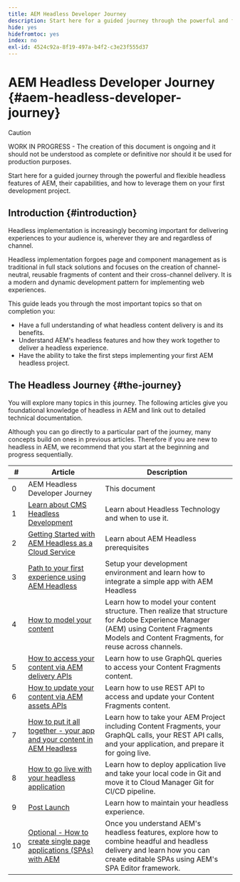 ```yaml
---
title: AEM Headless Developer Journey
description: Start here for a guided journey through the powerful and flexible headless features of AEM, their capabilities, and how to leverage them on your first development project.
hide: yes
hidefromtoc: yes
index: no
exl-id: 4524c92a-8f19-497a-b4f2-c3e23f555d37
---
```

# AEM Headless Developer Journey {#aem-headless-developer-journey}

>[!CAUTION]
>
>WORK IN PROGRESS - The creation of this document is ongoing and it should not be understood as complete or definitive nor should it be used for production purposes.

Start here for a guided journey through the powerful and flexible headless features of AEM, their capabilities, and how to leverage them on your first development project.

## Introduction {#introduction}

Headless implementation is increasingly becoming important for delivering experiences to your audience is, wherever they are and regardless of channel.

Headless implementation forgoes page and component management as is traditional in full stack solutions and focuses on the creation of channel-neutral, reusable fragments of content and their cross-channel delivery. It is a modern and dynamic development pattern for implementing web experiences.

This guide leads you through the most important topics so that on completion you:

* Have a full understanding of what headless content delivery is and its benefits.
* Understand AEM's headless features and how they work together to deliver a headless experience.
* Have the ability to take the first steps implementing your first AEM headless project.

## The Headless Journey {#the-journey}

You will explore many topics in this journey. The following articles give you foundational knowledge of headless in AEM and link out to detailed technical documentation.

Although you can go directly to a particular part of the journey, many concepts build on ones in previous articles. Therefore if you are new to headless in AEM, we recommend that you start at the beginning and progress sequentially.

|#|Article|Description|
|---|---|---|
|0|AEM Headless Developer Journey|This document|
|1|[Learn about CMS Headless Development](learn-about.md)|Learn about Headless Technology and when to use it.|
|2|[Getting Started with AEM Headless as a Cloud Service](getting-started.md)|Learn about AEM Headless prerequisites|
|3|[Path to your first experience using AEM Headless](path-to-first-experience.md)|Setup your development environment and learn how to integrate a simple app with AEM Headless|
|4|[How to model your content](model-your-content.md)|Learn how to model your content structure. Then realize that structure for Adobe Experience Manager (AEM) using Content Fragments Models and Content Fragments, for reuse across channels.|
|5|[How to access your content via AEM delivery APIs](access-your-content.md)|Learn how to use GraphQL queries to access your Content Fragments content.|
|6|[How to update your content via AEM assets APIs](update-your-content.md)|Learn how to use REST API to access and update your Content Fragments content.|
|7|[How to put it all together - your app and your content in AEM Headless](put-it-all-together.md)|Learn how to take your AEM Project including Content Fragments, your GraphQL calls, your REST API calls, and your application, and prepare it for going live.|
|8|[How to go live with your headless application](go-live.md)|Learn how to deploy application live and take your local code in Git and move it to Cloud Manager Git for CI/CD pipeline.|
|9|[Post Launch](post-launch.md)|Learn how to maintain your headless experience.|
|10|[Optional - How to create single page applications (SPAs) with AEM](create-spa.md)|Once you understand AEM's headless features, explore how to combine headful and headless delivery and learn how you can create editable SPAs using AEM's SPA Editor framework.|
